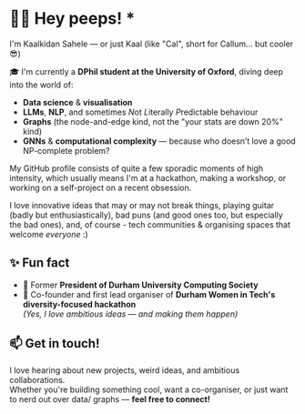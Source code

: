 # 👋🏽 Hey peeps! *

I'm Kaalkidan Sahele — or just Kaal (like "Cal", short for Callum... but cooler 😎)

🎓 I'm currently a **DPhil student at the University of Oxford**, diving deep into the world of:

- **Data science** & **visualisation**
- **LLMs**, **NLP**, and sometimes *N*ot *L*iterally *P*redictable behaviour
- **Graphs** (the node-and-edge kind, not the "your stats are down 20%" kind)
- **GNNs** & **computational complexity** — because who doesn’t love a good NP-complete problem?

My GitHub profile consists of quite a few sporadic moments of high intensity, which usually means I'm at a hackathon, making a workshop, or working on a self-project on a recent obsession.

I love innovative ideas that may or may not break things, playing guitar (badly but enthusiastically), bad puns (and good ones too, but especially the bad ones), and, of course - tech communities & organising spaces that welcome *everyone* :)

## ✨ Fun fact

- 🧠 Former **President of Durham University Computing Society**
- 🚀 Co-founder and first lead organiser of **Durham Women in Tech's diversity-focused hackathon**  
*(Yes, I love ambitious ideas — and making them happen)*

## 📫 Get in touch!

I love hearing about new projects, weird ideas, and ambitious collaborations.  
Whether you're building something cool, want a co-organiser, or just want to nerd out over data/ graphs — **feel free to connect!**



